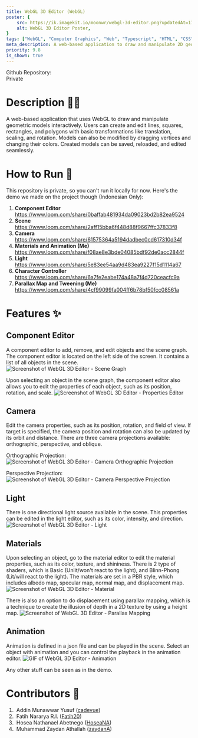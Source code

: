 ```yaml
---
title: WebGL 3D Editor (WebGL)
poster: {
    src: https://ik.imagekit.io/moonwr/webgl-3d-editor.png?updatedAt=1745742633310&,
    alt: WebGL 3D Editor Poster,
}
tags: ["WebGL", "Computer Graphics", "Web", "Typescript", "HTML", "CSS", "Vite", "React", "DaisyUI"]
meta_description: A web-based application to draw and manipulate 2D geometry interactively. Addin Munawwar (Cadevue).
priority: 9.8
is_shown: true
---
```


Github Repository: <br>
<span class="text-main-red p-0 m-0">Private</span>

# Description 👨‍💻
A web-based application that uses WebGL to draw and manipulate geometric models interactively. Users can create and edit lines, squares, rectangles, and polygons with basic transformations like translation, scaling, and rotation. Models can also be modified by dragging vertices and changing their colors. Created models can be saved, reloaded, and edited seamlessly.

# How to Run 🚀
This repository is private, so you can't run it locally for now. Here's the demo we made on the project though (Indonesian Only):
1. **Component Editor**<br> https://www.loom.com/share/0baffab481934da09023bd2b82ea9524
2. **Scene**<br> https://www.loom.com/share/2aff15bba6f448d88f9667ffc37833f8
3. **Camera**<br> https://www.loom.com/share/61575364a5194dadbec0cd617310d34f
4. **Materials and Animation (Me)**<br> https://www.loom.com/share/f08ae8e3bde04085bdf92de0acc2844f
5. **Light**<br> https://www.loom.com/share/5e83ee54aa9d483ea9227f15d1114a67
6. **Character Controller**<br> https://www.loom.com/share/6a7fe2eabe174a48a7f4d720ceacfc9a
7. **Parallax Map and Tweening (Me)**<br> https://www.loom.com/share/4cf99099fa004ff6b78bf50fcc08561a

# Features ✨
## Component Editor
A component editor to add, remove, and edit objects and the scene graph. The component editor is located on the left side of the screen. It contains a list of all objects in the scene. 
![Screenshot of WebGL 3D Editor - Scene Graph](../../assets/project/webgl-3d-editor/editor-1.png)

Upon selecting an object in the scene graph, the component editor also allows you to edit the properties of each object, such as its position, rotation, and scale.
![Screenshot of WebGL 3D Editor - Properties Editor](../../assets/project/webgl-3d-editor/editor-2.png)

## Camera
Edit the camera properties, such as its position, rotation, and field of view. If target is specified, the camera position and rotation can also be updated by its orbit and distance. There are three camera projections available: orthographic, perspective, and oblique.

Orthographic Projection:
![Screenshot of WebGL 3D Editor - Camera Orthographic Projection](../../assets/project/webgl-3d-editor/camera-1.png)

Perspective Projection:
![Screenshot of WebGL 3D Editor - Camera Perspective Projection](../../assets/project/webgl-3d-editor/camera-2.png)

## Light
There is one directional light source available in the scene. This properties can be edited in the light editor, such as its color, intensity, and direction.
![Screenshot of WebGL 3D Editor - Light](../../assets/project/webgl-3d-editor/light.png)

## Materials
Upon selecting an object, go to the material editor to edit the material properties, such as its color, texture, and shininess. There is 2 type of shaders, which is Basic (Unlit/won't react to the light), and Blinn-Phong (Lit/will react to the light). The materials are set in a PBR style, which includes albedo map, specular map, normal map, and displacement map.
![Screenshot of WebGL 3D Editor - Material](../../assets/project/webgl-3d-editor/material.png)

There is also an option to do displacement using parallax mapping, which is a technique to create the illusion of depth in a 2D texture by using a height map.
![Screenshot of WebGL 3D Editor - Parallax Mapping](../../assets/project/webgl-3d-editor/material-2.png)

## Animation
Animation is defined in a json file and can be played in the scene. Select an object with animation and you can control the playback in the animation editor.
![GIF of WebGL 3D Editor - Animation](../../assets/project/webgl-3d-editor/animation.gif)

Any other stuff can be seen as in the demo.

# Contributors 🤝
1. &nbsp;Addin Munawwar Yusuf ([cadevue](https://github.com/cadevue))
2. &nbsp;Fatih Nararya R.I. ([Fatih20](https://github.com/Fatih20))
3. &nbsp;Hosea Nathanael Abetnego ([HoseaNA](https://github.com/HoseaNA))
4. &nbsp;Muhammad Zaydan Athallah ([zaydanA](https://github.com/zaydanA))